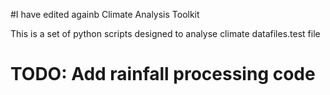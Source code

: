 
#I have edited againb
 Climate Analysis Toolkit

This is a set of python scripts designed to analyse climate datafiles.test file
# TODO: Add rainfall processing code
